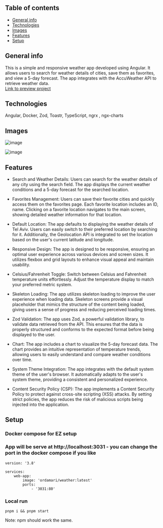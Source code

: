 ## Table of contents
* [General info](#general-info)
* [Technologies](#technologies)
* [Images](#images)
* [Features](#features)
* [Setup](#setup)

## General info
This is a simple and responsive weather app developed using Angular. It allows users to search for weather details of cities, save them as favorites, and view a 5-day forecast. The app integrates with the AccuWeather API to retrieve weather data.<br/>
[Link to preview project](https://ordamari.github.io/Weather)
## Technologies
Angular, Docker, Zod, Toastr, TypeScript, ngrx , ngx-charts
## Images
![image](https://github.com/ordamari/Weather/assets/63239238/18fb031a-6f25-494e-8ce0-77377dbb8ad6)

![image](https://github.com/ordamari/Weather/assets/63239238/a37470f4-12bf-4f06-8838-180628ab55e2)

## Features
* Search and Weather Details: Users can search for the weather details of any city using the search field. The app displays the current weather conditions and a 5-day forecast for the searched location.

* Favorites Management: Users can save their favorite cities and quickly access them on the favorites page. Each favorite location includes an ID, name. Clicking on a favorite location navigates to the main screen, showing detailed weather information for that location.

* Default Location: The app defaults to displaying the weather details of Tel Aviv. Users can easily switch to their preferred location by searching for it. Additionally, the Geolocation API is integrated to set the  location based on the user's current latitude and longitude.

* Responsive Design: The app is designed to be responsive, ensuring an optimal user experience across various devices and screen sizes. It utilizes flexbox and grid layouts to enhance visual appeal and maintain usability.

* Celsius/Fahrenheit Toggle: Switch between Celsius and Fahrenheit temperature units effortlessly. Adjust the temperature display to match your preferred metric system.

* Skeleton Loading: The app utilizes skeleton loading to improve the user experience when loading data. Skeleton screens provide a visual placeholder that mimics the structure of the content being loaded, giving users a sense of progress and reducing perceived loading times.

* Zod Validation: The app uses Zod, a powerful validation library, to validate data retrieved from the API. This ensures that the data is properly structured and conforms to the expected format before being displayed to the user.
  
* Chart: The app includes a chart to visualize the 5-day forecast data. The chart provides an intuitive representation of temperature trends, allowing users to easily understand and compare weather conditions over time.

* System Theme Integration: The app integrates with the default system theme of the user's browser. It automatically adapts to the user's system theme, providing a consistent and personalized experience.

* Content Security Policy (CSP): The app implements a Content Security Policy to protect against cross-site scripting (XSS) attacks. By setting strict policies, the app reduces the risk of malicious scripts being injected into the application.
  
## Setup

### Docker compose for EZ setup
### App will be serve at http://localhost:3031 - you can change the port in the docker compose if you like 

```
version: '3.8'

services:
    web-app:
        image: 'ordamari/weather:latest'
        ports:
            - '3031:80'
```

### Local run
`pnpm i && pnpm start`

Note: npm should work the same.

